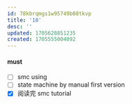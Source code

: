 ```yaml
---
id: 78kbrqmgs1w95749b08tkvp
title: '18'
desc: ''
updated: 1705628851235
created: 1705555004092
---
```


#### must
- [ ] smc using
- [ ] state machine by manual first version 
- [x] 阅读完 smc tutorial